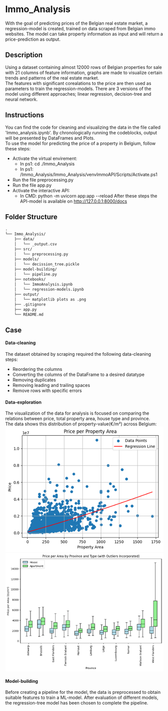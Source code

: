 # Immo_Analysis
With the goal of predicting prices of the Belgian real estate market, a regression-model is created, trained on data scraped from Belgian immo websites. The model can take property information as input and will return a price-prediction as output.

## Description
Using a dataset containing almost 12000 rows of Belgian properties for sale with 21 columns of feature information, graphs are made to visualize certain trends and patterns of the real estate market.  
The features with significant corealations to the price are then used as parameters to train the regression-models. There are 3 versions of the model using different approaches; linear regression, decision-tree and neural network.



## Instructions
You can find the code for cleaning and visualizing the data in the file called 'Immo_analysis.ipynb'. By chronologically running the codeblocks, output will be presented by DataFrames and Plots.  
To use the model for predicting the price of a property in Belgium, follow these steps:  
-   Activate the virtual envirement:
    -   In ps1: cd ./Immo_Analysis
    -   In ps1: /Immo_Analysis/Immo_Analysis/venvImmoAPI/Scripts/Activate.ps1
-   Run the file preprocessing.py
-   Run the file app.py
-   Activate the interactive API:
    -   In CMD: python -m uvicorn app:app --reload
After these steps the API-model is available on http://127.0.0.1:8000/docs

## Folder Structure
```
.
└── Immo_Analysis/
    ├── data/
    │   └── _output.csv
    ├── src/
    │   └── preprocessing.py
    ├── models/
    │   └── decission_tree.pickle
    ├── model-building/
    │   └── pipeline.py
    ├── notebooks/
    │   └── ImmoAnalysis.ipynb
    │   └── regression-models.ipynb
    ├── output/
    │   └── matplotlib plots as .png
    ├── .gitignore
    ├── app.py
    └── README.md

```


## Case
#### Data-cleaning
The dataset obtained by scraping required the following data-cleaning steps:   
-   Reordering the columns
-   Converting the columns of the DataFrame to a desired datatype
-   Removing duplicates
-   Removing leading and trailing spaces
-   Remove rows with specific errors
#### Data-exploration
The visualization of the data for analysis is focused on comparing the relations between price, total property area, house type and province.  
The data shows this distribution of property-value(€/m²) across Belgium:
![](output/Price%20per%20Property%20Area.png)
![](output/Price%20per%20Area%20by%20Province%20and%20Type%20(with%20Outliers%20Incorporated).png)


#### Model-building  
Before creating a pipeline for the model, the data is preprocessed to obtain suitable features to train a ML-model. After evaluation of different models, the regression-tree model has been chosen to complete the pipeline.


